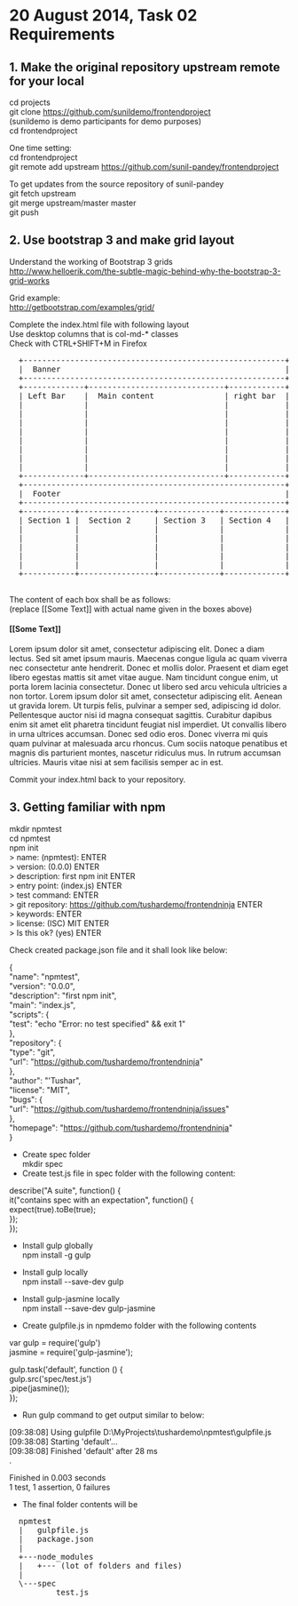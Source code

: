 20 August 2014, Task 02 Requirements
====================================

## 1. Make the original repository upstream remote for your local

  cd projects  
  git clone https://github.com/sunildemo/frontendproject  
  (sunildemo is demo participants for demo purposes)  
  cd frontendproject  

  One time setting:  
  cd frontendproject  
  git remote add upstream https://github.com/sunil-pandey/frontendproject  

  To get updates from the source repository of sunil-pandey  
  git fetch upstream  
  git merge upstream/master master  
  git push  

## 2. Use bootstrap 3 and make grid layout

  Understand the working of Bootstrap 3 grids  
  http://www.helloerik.com/the-subtle-magic-behind-why-the-bootstrap-3-grid-works  

  Grid example:  
  http://getbootstrap.com/examples/grid/  

  Complete the index.html file with following layout  
  Use desktop columns that is col-md-* classes  
  Check with CTRL+SHIFT+M in Firefox  

  <pre>
  +--------------------------------------------------------+
  |  Banner                                                |
  +--------------------------------------------------------+
  +-------------+-----------------------------+------------+
  | Left Bar    |  Main content               | right bar  |
  |             |                             |            |
  |             |                             |            |
  |             |                             |            |
  |             |                             |            |
  |             |                             |            |
  |             |                             |            |
  |             |                             |            |
  |             |                             |            |
  +-------------+-----------------------------+------------+
  +--------------------------------------------------------+
  |  Footer                                                |
  +--------------------------------------------------------+
  +-----------+----------------+-------------+-------------+
  | Section 1 |  Section 2     | Section 3   | Section 4   |
  |           |                |             |             |
  |           |                |             |             |
  |           |                |             |             |
  |           |                |             |             |
  |           |                |             |             |
  +-----------+----------------+-------------+-------------+
  </pre>

  The content of each box shall be as follows:  
  (replace [[Some Text]] with actual name given in the boxes above)  

  <h4>[[Some Text]]</h4>  
  <p>
  Lorem ipsum dolor sit amet, consectetur adipiscing elit. Donec a diam lectus. Sed sit amet ipsum mauris. Maecenas congue ligula ac quam viverra nec consectetur ante hendrerit. Donec et mollis dolor. Praesent et diam eget libero egestas mattis sit amet vitae augue. Nam tincidunt congue enim, ut porta lorem lacinia consectetur. Donec ut libero sed arcu vehicula ultricies a non tortor. Lorem ipsum dolor sit amet, consectetur adipiscing elit. Aenean ut gravida lorem. Ut turpis felis, pulvinar a semper sed, adipiscing id dolor. Pellentesque auctor nisi id magna consequat sagittis. Curabitur dapibus enim sit amet elit pharetra tincidunt feugiat nisl imperdiet. Ut convallis libero in urna ultrices accumsan. Donec sed odio eros. Donec viverra mi quis quam pulvinar at malesuada arcu rhoncus. Cum sociis natoque penatibus et magnis dis parturient montes, nascetur ridiculus mus. In rutrum accumsan ultricies. Mauris vitae nisi at sem facilisis semper ac in est.</p>

  Commit your index.html back to your repository.  

## 3. Getting familiar with npm

  mkdir npmtest  
  cd npmtest  
  npm init  
  &gt; name: (npmtest): ENTER  
  &gt; version: (0.0.0) ENTER  
  &gt; description: first npm init ENTER  
  &gt; entry point: (index.js) ENTER  
  &gt; test command: ENTER  
  &gt; git repository: https://github.com/tushardemo/frontendninja ENTER  
  &gt; keywords: ENTER  
  &gt; license: (ISC) MIT ENTER  
  &gt; Is this ok? (yes) ENTER  

  Check created package.json file and it shall look like below:  

   {  
      "name": "npmtest",  
      "version": "0.0.0",  
      "description": "first npm init",  
      "main": "index.js",  
      "scripts": {  
         "test": "echo \"Error: no test specified\" && exit 1"  
      },  
      "repository": {  
         "type": "git",  
         "url": "https://github.com/tushardemo/frontendninja"  
      },  
      "author": "'Tushar",  
      "license": "MIT",  
      "bugs": {  
         "url": "https://github.com/tushardemo/frontendninja/issues"  
      },  
      "homepage": "https://github.com/tushardemo/frontendninja"  
   }  

  - Create spec folder  
  mkdir spec  
  - Create test.js file in spec folder with the following content:  

  describe("A suite", function() {  
    it("contains spec with an expectation", function() {  
      expect(true).toBe(true);  
    });  
  });  

  - Install gulp globally  
  npm install -g gulp  

  - Install gulp locally  
  npm install --save-dev gulp  

  - Install gulp-jasmine locally  
  npm install --save-dev gulp-jasmine  

  - Create gulpfile.js in npmdemo folder with the following contents  

  var gulp = require('gulp')  
  	jasmine = require('gulp-jasmine');  
	
  gulp.task('default', function () {  
      gulp.src('spec/test.js')  
          .pipe(jasmine());  
  });  

  - Run gulp command to get output similar to below:  

  [09:38:08] Using gulpfile D:\MyProjects\tushardemo\npmtest\gulpfile.js  
  [09:38:08] Starting 'default'...  
  [09:38:08] Finished 'default' after 28 ms  
  .

  Finished in 0.003 seconds  
  1 test, 1 assertion, 0 failures  

  - The final folder contents will be  

  <pre>
  npmtest
  |   gulpfile.js
  |   package.json
  |   
  +---node_modules
  |   +--- (lot of folders and files)
  |                                       
  \---spec
          test.js
  </pre>